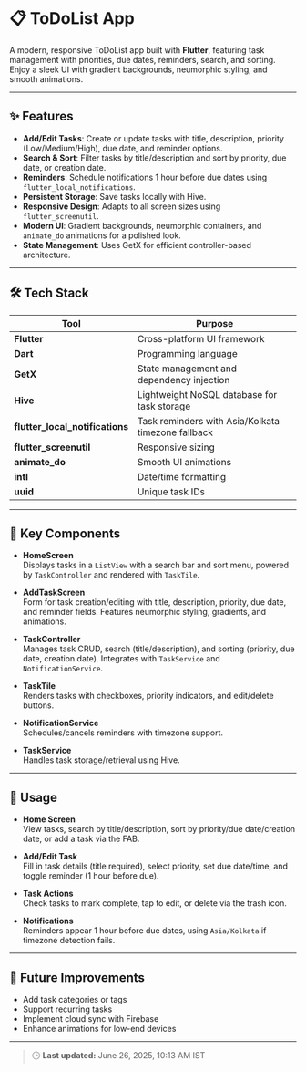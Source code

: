 # 📋 ToDoList App

A modern, responsive ToDoList app built with **Flutter**, featuring task management with priorities, due dates, reminders, search, and sorting. Enjoy a sleek UI with gradient backgrounds, neumorphic styling, and smooth animations.

---

## ✨ Features

- **Add/Edit Tasks**: Create or update tasks with title, description, priority (Low/Medium/High), due date, and reminder options.  
- **Search & Sort**: Filter tasks by title/description and sort by priority, due date, or creation date.  
- **Reminders**: Schedule notifications 1 hour before due dates using `flutter_local_notifications`.  
- **Persistent Storage**: Save tasks locally with Hive.  
- **Responsive Design**: Adapts to all screen sizes using `flutter_screenutil`.  
- **Modern UI**: Gradient backgrounds, neumorphic containers, and `animate_do` animations for a polished look.  
- **State Management**: Uses GetX for efficient controller-based architecture.  

---

## 🛠️ Tech Stack

| Tool | Purpose |
|------|---------|
| **Flutter** | Cross-platform UI framework |
| **Dart** | Programming language |
| **GetX** | State management and dependency injection |
| **Hive** | Lightweight NoSQL database for task storage |
| **flutter_local_notifications** | Task reminders with Asia/Kolkata timezone fallback |
| **flutter_screenutil** | Responsive sizing |
| **animate_do** | Smooth UI animations |
| **intl** | Date/time formatting |
| **uuid** | Unique task IDs |

---

## 📂 Key Components

- **HomeScreen**  
  Displays tasks in a `ListView` with a search bar and sort menu, powered by `TaskController` and rendered with `TaskTile`.

- **AddTaskScreen**  
  Form for task creation/editing with title, description, priority, due date, and reminder fields. Features neumorphic styling, gradients, and animations.

- **TaskController**  
  Manages task CRUD, search (title/description), and sorting (priority, due date, creation date). Integrates with `TaskService` and `NotificationService`.

- **TaskTile**  
  Renders tasks with checkboxes, priority indicators, and edit/delete buttons.

- **NotificationService**  
  Schedules/cancels reminders with timezone support.

- **TaskService**  
  Handles task storage/retrieval using Hive.

---

## 📱 Usage

- **Home Screen**  
  View tasks, search by title/description, sort by priority/due date/creation date, or add a task via the FAB.

- **Add/Edit Task**  
  Fill in task details (title required), select priority, set due date/time, and toggle reminder (1 hour before due).

- **Task Actions**  
  Check tasks to mark complete, tap to edit, or delete via the trash icon.

- **Notifications**  
  Reminders appear 1 hour before due dates, using `Asia/Kolkata` if timezone detection fails.

---

## 🔮 Future Improvements

- Add task categories or tags  
- Support recurring tasks  
- Implement cloud sync with Firebase  
- Enhance animations for low-end devices  

---

> 🕒 **Last updated:** June 26, 2025, 10:13 AM IST
